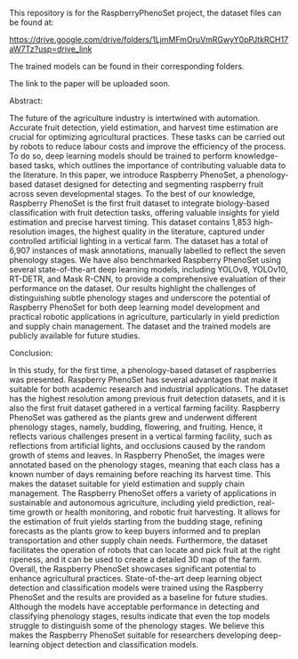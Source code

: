 This repository is for the RaspberryPhenoSet project, the dataset files can be found at:

https://drive.google.com/drive/folders/1LjmMFmOruVmRGwyY0pPJtkRCH17aW7Tz?usp=drive_link

The trained models can be found in their corresponding folders.

The link to the paper will be uploaded soon.

Abstract:

The future of the agriculture industry is intertwined with automation. Accurate fruit detection, yield estimation, and harvest time estimation are crucial for optimizing agricultural practices. These tasks can be carried out by robots to reduce labour costs and improve the efficiency of the process. To do so, deep learning models should be trained to perform knowledge-based tasks, which outlines the importance of contributing valuable data to the literature. In this paper, we introduce Raspberry PhenoSet, a phenology-based dataset designed for detecting and segmenting raspberry fruit across seven developmental stages. To the best of our knowledge, Raspberry PhenoSet is the first fruit dataset to integrate biology-based classification with fruit detection tasks, offering valuable insights for yield estimation and precise harvest timing. This dataset contains 1,853 high-resolution images, the highest quality in the literature, captured under controlled artificial lighting in a vertical farm. The dataset has a total of 6,907 instances of mask annotations, manually labelled to reflect the seven phenology stages. We have also benchmarked Raspberry PhenoSet using several state-of-the-art deep learning models, including YOLOv8, YOLOv10, RT-DETR, and Mask R-CNN, to provide a comprehensive evaluation of their performance on the dataset. Our results highlight the challenges of distinguishing subtle phenology stages and underscore the potential of Raspberry PhenoSet for both deep learning model development and practical robotic applications in agriculture, particularly in yield prediction and supply chain management. The dataset and the trained models are publicly available for future studies.

Conclusion:

In this study, for the first time, a phenology-based dataset of raspberries was presented. Raspberry PhenoSet has several advantages that make it suitable for both academic research and industrial applications. The dataset has the highest resolution among previous fruit detection datasets, and it is also the first fruit dataset gathered in a vertical farming facility.
Raspberry PhenoSet was gathered as the plants grew and underwent different phenology stages, namely, budding, flowering, and fruiting. Hence, it reflects various challenges present in a vertical farming facility, such as reflections from artificial lights, and occlusions caused by the random growth of stems and leaves. In Raspberry PhenoSet, the images were annotated based on the phenology stages, meaning that each class has a known number of days remaining before reaching its harvest time. This makes the dataset suitable for yield estimation and supply chain management.
The Raspberry PhenoSet offers a variety of applications in sustainable and autonomous agriculture, including yield prediction, real-time growth or health monitoring, and robotic fruit harvesting. It allows for the estimation of fruit yields starting from the budding stage, refining forecasts as the plants grow to keep buyers informed and to preplan transportation and other supply chain needs. Furthermore, the dataset facilitates the operation of robots that can locate and pick fruit at the right ripeness, and it can be used to create a detailed 3D map of the farm. Overall, the Raspberry PhenoSet showcases significant potential to enhance agricultural practices.
State-of-the-art deep learning object detection and classification models were trained using the Raspberry PhenoSet and the results are provided as a baseline for future studies. Although the models have acceptable performance in detecting and classifying phenology stages, results indicate that even the top models struggle to distinguish some of the phenology stages. We believe this makes the Raspberry PhenoSet suitable for researchers developing deep-learning object detection and classification models. 

